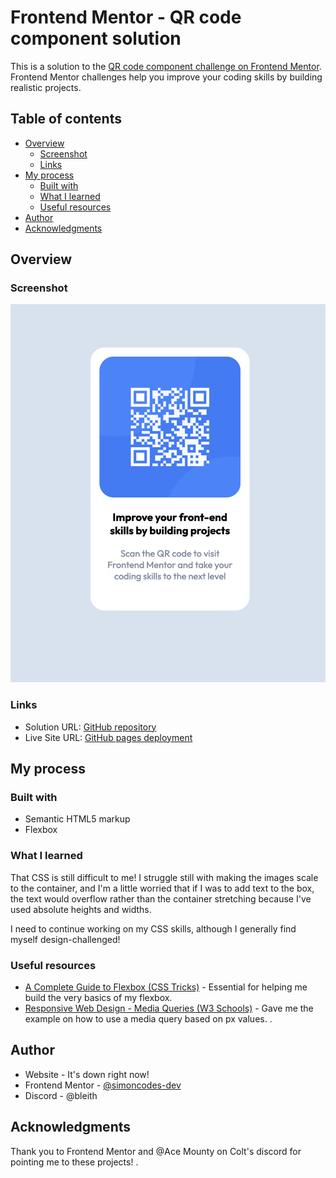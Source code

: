 # Frontend Mentor - QR code component solution

This is a solution to the [QR code component challenge on Frontend Mentor](https://www.frontendmentor.io/challenges/qr-code-component-iux_sIO_H). Frontend Mentor challenges help you improve your coding skills by building realistic projects. 

## Table of contents

- [Overview](#overview)
  - [Screenshot](#screenshot)
  - [Links](#links)
- [My process](#my-process)
  - [Built with](#built-with)
  - [What I learned](#what-i-learned)
  - [Useful resources](#useful-resources)
- [Author](#author)
- [Acknowledgments](#acknowledgments)

## Overview

### Screenshot

![](./screenshot.png)

### Links

- Solution URL: [GitHub repository](https://github.com/simoncodes-dev/FEM-QRCodeChallenge)
- Live Site URL: [GitHub pages deployment](https://simoncodes-dev.github.io/FEM-QRCodeChallenge/)

## My process

### Built with

- Semantic HTML5 markup
- Flexbox

### What I learned

That CSS is still difficult to me! I struggle still with making the images scale to the container, and I'm a little worried that if I was to add text to the box, the text would overflow rather than the container stretching because I've used absolute heights and widths.

I need to continue working on my CSS skills, although I generally find myself design-challenged! 

### Useful resources

- [A Complete Guide to Flexbox (CSS Tricks)](https://css-tricks.com/snippets/css/a-guide-to-flexbox/) - Essential for helping me build the very basics of my flexbox.
- [Responsive Web Design - Media Queries (W3 Schools)](https://www.w3schools.com/css/css_rwd_mediaqueries.asp) - Gave me the example on how to use a media query based on px values. .

## Author

- Website - It's down right now! 
- Frontend Mentor - [@simoncodes-dev](https://www.frontendmentor.io/profile/simoncodes-dev)
- Discord - @bleith

## Acknowledgments

Thank you to Frontend Mentor and @Ace Mounty on Colt's discord for pointing me to these projects! .